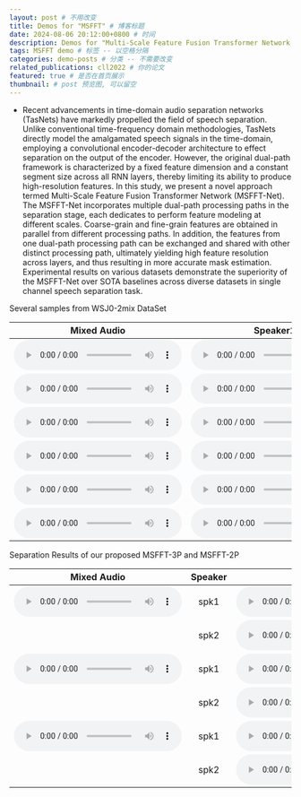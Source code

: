 ```yaml
---
layout: post # 不用改变
title: Demos for "MSFFT" # 博客标题
date: 2024-08-06 20:12:00+0800 # 时间
description: Demos for "Multi-Scale Feature Fusion Transformer Network for End-to-End Single Channel Speech Separation" # 博客描述
tags: MSFFT demo # 标签 -- 以空格分隔
categories: demo-posts # 分类 -- 不需要改变
related_publications: cll2022 # 你的论文
featured: true # 是否在首页展示
thumbnail: # post 预览图, 可以留空
---
```


- Recent advancements in time-domain audio separation networks (TasNets) have markedly propelled the field of speech separation. Unlike conventional time-frequency domain methodologies, TasNets directly model the amalgamated speech signals in the time-domain, employing a convolutional encoder-decoder architecture to effect separation on the output of the encoder. However, the original dual-path framework is characterized by a fixed feature dimension and a constant segment size across all RNN layers, thereby limiting its ability to produce high-resolution features. In this study, we present a novel approach termed Multi-Scale Feature Fusion Transformer Network (MSFFT-Net). The MSFFT-Net incorporates multiple dual-path processing paths in the separation stage, each dedicates to perform feature modeling at different scales. Coarse-grain and fine-grain features are obtained in parallel from different processing paths. In addition, the features from one dual-path processing path can be exchanged and shared with other distinct processing path, ultimately yielding high feature resolution across layers, and thus resulting in more accurate mask estimation. Experimental results on various datasets demonstrate the superiority of the MSFFT-Net over SOTA baselines across diverse datasets in single channel speech separation task.

Several samples from WSJ0-2mix DataSet


|   Mixed Audio   | Speaker1 |    Speaker2   | 
| :------: | :------: | :---------: | 
|<audio src="assets/MSFFT/Samples/1/22ga010e_0.51468_051c0115_-0.51468.wav" type="audio/wav" controls preload></audio>|<audio src="assets/MSFFT/Samples/1/22ga010e_0.51468_051c0115_-0.51468_s1.wav" type="audio/wav" controls preload></audio>|<audio src="assets/MSFFT/Samples/1/22ga010e_0.51468_051c0115_-0.51468_s2.wav" type="audio/wav" controls preload></audio>|
|<audio src="assets/MSFFT/Samples/2/22ga010l_1.2345_444c020e_-1.2345.wav" type="audio/wav" controls preload></audio>|<audio src="assets/MSFFT/Samples/2/22ga010l_1.2345_444c020e_-1.2345_s1.wav" type="audio/wav" controls preload></audio>|<audio src="assets/MSFFT/Samples/2/22ga010l_1.2345_444c020e_-1.2345_s2.wav" type="audio/wav" controls preload></audio>|
|<audio src="assets/MSFFT/Samples/3/22gc010v_0.76199_050a050i_-0.76199.wav" type="audio/wav" controls preload></audio>|<audio src="assets/MSFFT/Samples/3/22gc010v_0.76199_050a050i_-0.76199_s1.wav" type="audio/wav" controls preload></audio>|<audio src="assets/MSFFT/Samples/3/22gc010v_0.76199_050a050i_-0.76199_s2.wav" type="audio/wav" controls preload></audio>|
|<audio src="assets/MSFFT/Samples/4/050c0105_0.94642_444c020p_-0.94642.wav" type="audio/wav" controls preload></audio>|<audio src="assets/MSFFT/Samples/4/050c0105_0.94642_444c020p_-0.94642_s1.wav" type="audio/wav" controls preload></audio>|<audio src="assets/MSFFT/Samples/4/050c0105_0.94642_444c020p_-0.94642_s2.wav" type="audio/wav" controls preload></audio>|
|<audio src="assets/MSFFT/Samples/5/440o030k_1.3697_443o030u_-1.3697.wav" type="audio/wav" controls preload></audio>|<audio src="assets/MSFFT/Samples/5/440o030k_1.3697_443o030u_-1.3697_s1.wav" type="audio/wav" controls preload></audio>|<audio src="assets/MSFFT/Samples/5/440o030k_1.3697_443o030u_-1.3697_s2.wav" type="audio/wav" controls preload></audio>|
|<audio src="assets/MSFFT/Samples/6/447c020n_1.281_22go0107_-1.281.wav" type="audio/wav" controls preload></audio>|<audio src="assets/MSFFT/Samples/6/447c020n_1.281_22go0107_-1.281_s1.wav" type="audio/wav" controls preload></audio>|<audio src="assets/MSFFT/Samples/6/447c020n_1.281_22go0107_-1.281_s2.wav" type="audio/wav" controls preload></audio>|


Separation Results of our proposed MSFFT-3P and MSFFT-2P

|   Mixed Audio   | Speaker |    Clean   |    DPRNN    |    MSFFT-3P   |    MSFFT-2P    |
| :------: | :------: | :---------: | :----------: | :---------: | :----------: |
|<audio src="assets/MSFFT/Estimate/1/441c0211_0.47832_053c0105_-0.47832.wav" type="audio/wav" controls preload></audio>|spk1|<audio src="assets/MSFFT/Estimate/1/spk1.wav" type="audio/wav" controls preload></audio>|<audio src="assets/MSFFT/Estimate/1/spk1_2L.wav" type="audio/wav" controls preload></audio>|<audio src="assets/MSFFT/Estimate/1/spk1_3L.wav" type="audio/wav" controls preload></audio>|<audio src="assets/MSFFT/Estimate/1/spk1_sepformer.wav" controls preload></audio>|
||spk2|<audio src="assets/MSFFT/Estimate/1/spk2.wav" type="audio/wav" controls preload></audio>|<audio src="assets/MSFFT/Estimate/1/spk2_2L.wav" type="audio/wav" controls preload></audio>|<audio src="assets/MSFFT/Estimate/1/spk2_3L.wav" type="audio/wav" controls preload></audio>|<audio src="assets/MSFFT/Estimate/1/spk2_sepformer.wav" controls preload></audio>|
|<audio src="assets/MSFFT/Estimate/2/22ga0111_2.1333_050a0507_-2.1333.wav" type="audio/wav" controls preload></audio>|spk1|<audio src="assets/MSFFT/Estimate/2/spk1.wav" type="audio/wav" controls preload></audio>|<audio src="assets/MSFFT/Estimate/2/spk1_2L.wav" type="audio/wav" controls preload></audio>|<audio src="assets/MSFFT/Estimate/2/spk1_3L.wav" controls preload></audio>|<audio src="assets/MSFFT/Estimate/2/spk1_dprnn.wav" controls preload></audio>|
||spk2|<audio src="assets/MSFFT/Estimate/2/spk2.wav" type="audio/wav" controls preload></audio>|<audio src="assets/MSFFT/Estimate/2/spk2_2L.wav" type="audio/wav" controls preload></audio>|<audio src="assets/MSFFT/Estimate/2/spk2_3L.wav" type="audio/wav" controls preload></audio>|<audio src="assets/MSFFT/Estimate/2/spk2_dprnn.wav" controls preload></audio>|
|<audio src="assets/MSFFT/Estimate/3/446o030k_0.24698_051c0112_-0.24698.wav" type="audio/wav" controls preload></audio>|spk1|<audio src="assets/MSFFT/Estimate/3/spk1.wav" type="audio/wav" controls preload></audio>|<audio src="assets/MSFFT/Estimate/3/spk1_2L.wav" type="audio/wav" controls preload></audio>|<audio src="assets/MSFFT/Estimate/3/spk1_3L.wav" controls preload></audio>|<audio src="assets/MSFFT/Estimate/3/spk1_dprnn.wav" controls preload></audio>|
||spk2|<audio src="assets/MSFFT/Estimate/3/spk2.wav" type="audio/wav" controls preload></audio>|<audio src="assets/MSFFT/Estimate/3/spk2_2L.wav" type="audio/wav" controls preload></audio>|<audio src="assets/MSFFT/Estimate/3/spk2_3L.wav" type="audio/wav" controls preload></audio>|<audio src="assets/MSFFT/Estimate/3/spk2_dprnn.wav" controls preload></audio>|




